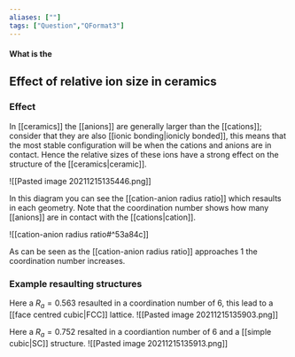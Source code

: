 ```yaml
---
aliases: [""]
tags: ["Question","QFormat3"]
---
```


#### What is the
## Effect of relative ion size in ceramics
### Effect
In [[ceramics]] the [[anions]] are generally larger than the [[cations]]; consider that they are also [[ionic bonding|ionicly bonded]], this means that the most stable configuration will be when the cations and anions are in contact. Hence the relative sizes of these ions have a strong effect on the structure of the [[ceramics|ceramic]].

![[Pasted image 20211215135446.png]]

In this diagram you can see the [[cation-anion radius ratio]] which resaults in each geometry. Note that the coordination number shows how many [[anions]] are in contact with the [[cations|cation]].

![[cation-anion radius ratio#^53a84c]]

As can be seen as the [[cation-anion radius ratio]] approaches 1 the coordination number increases.

### Example resaulting structures
Here a $R_a=0.563$ resaulted in a coordination number of 6, this lead to a [[face centred cubic|FCC]] lattice.
![[Pasted image 20211215135903.png]]

Here a $R_a=0.752$ resalted in a coordiantion number of 6 and a [[simple cubic|SC]] structure.
![[Pasted image 20211215135913.png]]

